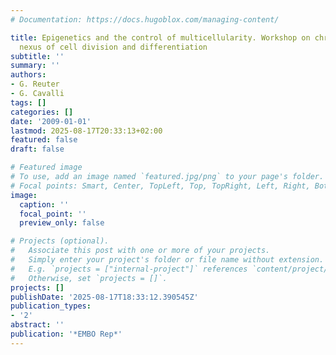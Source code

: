 ```yaml
---
# Documentation: https://docs.hugoblox.com/managing-content/

title: Epigenetics and the control of multicellularity. Workshop on chromatin at the
  nexus of cell division and differentiation
subtitle: ''
summary: ''
authors:
- G. Reuter
- G. Cavalli
tags: []
categories: []
date: '2009-01-01'
lastmod: 2025-08-17T20:33:13+02:00
featured: false
draft: false

# Featured image
# To use, add an image named `featured.jpg/png` to your page's folder.
# Focal points: Smart, Center, TopLeft, Top, TopRight, Left, Right, BottomLeft, Bottom, BottomRight.
image:
  caption: ''
  focal_point: ''
  preview_only: false

# Projects (optional).
#   Associate this post with one or more of your projects.
#   Simply enter your project's folder or file name without extension.
#   E.g. `projects = ["internal-project"]` references `content/project/deep-learning/index.md`.
#   Otherwise, set `projects = []`.
projects: []
publishDate: '2025-08-17T18:33:12.390545Z'
publication_types:
- '2'
abstract: ''
publication: '*EMBO Rep*'
---
```

